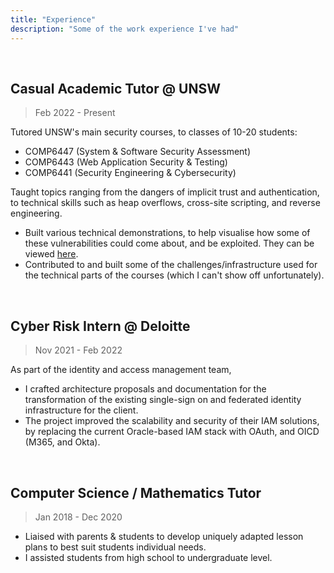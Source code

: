 ```yaml
---
title: "Experience"
description: "Some of the work experience I've had"
---
```


&nbsp;

## Casual Academic Tutor @ UNSW
> Feb 2022 - Present

Tutored UNSW's main security courses, to classes of 10-20 students:
* COMP6447 (System & Software Security Assessment)
* COMP6443 (Web Application Security & Testing)
* COMP6441 (Security Engineering & Cybersecurity)

Taught topics ranging from the dangers of implicit trust and authentication, to technical skills such as heap overflows, cross-site scripting, and reverse engineering.
* Built various technical demonstrations, to help visualise how some of these vulnerabilities could come about, and be exploited. They can be viewed [here](https://github.com/lachlan-waugh/web-security-demos).
* Contributed to and built some of the challenges/infrastructure used for the technical parts of the courses (which I can't show off unfortunately).

&nbsp;

## Cyber Risk Intern @ Deloitte
> Nov 2021 - Feb 2022

As part of the identity and access management team,
* I crafted architecture proposals and documentation for the transformation of the existing single-sign on and federated identity infrastructure for the client.
* The project improved the scalability and security of their IAM solutions, by replacing the current Oracle-based IAM stack with OAuth, and OICD (M365, and Okta).

&nbsp;

## Computer Science / Mathematics Tutor
> Jan 2018 - Dec 2020 

* Liaised with parents & students to develop uniquely adapted lesson plans to best suit students individual needs.
* I assisted students from high school to undergraduate level.

